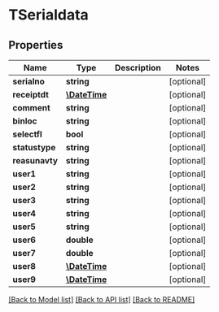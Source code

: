 # TSerialdata

## Properties
Name | Type | Description | Notes
------------ | ------------- | ------------- | -------------
**serialno** | **string** |  | [optional] 
**receiptdt** | [**\DateTime**](\DateTime.md) |  | [optional] 
**comment** | **string** |  | [optional] 
**binloc** | **string** |  | [optional] 
**selectfl** | **bool** |  | [optional] 
**statustype** | **string** |  | [optional] 
**reasunavty** | **string** |  | [optional] 
**user1** | **string** |  | [optional] 
**user2** | **string** |  | [optional] 
**user3** | **string** |  | [optional] 
**user4** | **string** |  | [optional] 
**user5** | **string** |  | [optional] 
**user6** | **double** |  | [optional] 
**user7** | **double** |  | [optional] 
**user8** | [**\DateTime**](\DateTime.md) |  | [optional] 
**user9** | [**\DateTime**](\DateTime.md) |  | [optional] 

[[Back to Model list]](../README.md#documentation-for-models) [[Back to API list]](../README.md#documentation-for-api-endpoints) [[Back to README]](../README.md)


